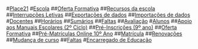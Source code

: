 ﻿#[Place21](index.md)
#[Escola](Escola/index.md)
##[Oferta Formativa](Escola/ofertaformativa.md)
##[Recursos da escola](Escola/recursosdaescola.md)
##[Interrupções Letivas](Escola/interrupcoesletivas.md)
##[Exportações de dados](Escola/exportacoesdedados.md)
##[Importações de dados](Escola/importacoesdedados.md)
#[Docentes](Docentes/index.md)
##[Horários](Docentes/Horarios.md)
##[Sumários](Docentes/Sumarios.md)
##[Faltas](Docentes/Faltas.md)
##[Avaliação](Docentes/Avaliacao.md)
#[Alunos](Alunos/index.md)
##[Apoio aos Manuais Escolares (2º Ciclo)](Alunos/manuais.md)
##[Pré-Inscrições (9º ano)](Alunos/preinscricoes9ano.md)
##[Oferta Formativa](Alunos/ofertaformativa.md)
##[Pré-Matrículas Online 10º Ano](Alunos/prematriculasonline10ano.md)
##[Matrícula](Alunos/Matricula.md)
##[Renovações](Alunos/Renovacoes.md)
##[Mudança de curso](Alunos/Mudancacurso.md)
##[Faltas](alunos/Faltas.md)
#[Encarregado de Educação](Encarregadodeeducacao/index.md)











